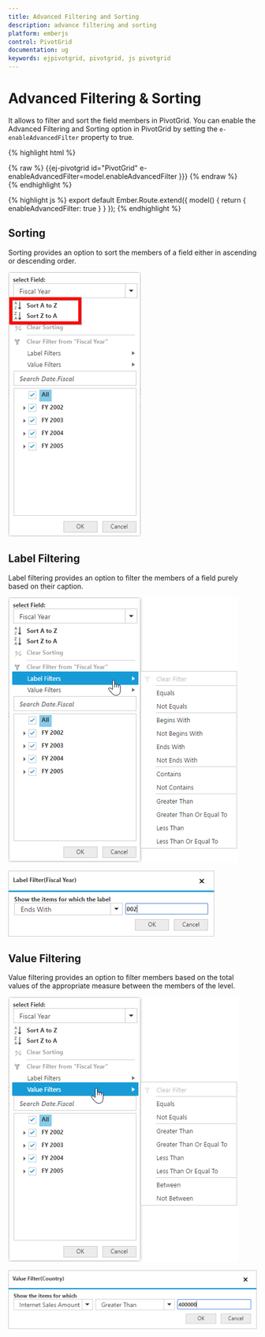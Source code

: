 ```yaml
---
title: Advanced Filtering and Sorting
description: advance filtering and sorting
platform: emberjs
control: PivotGrid
documentation: ug
keywords: ejpivotgrid, pivotgrid, js pivotgrid
---
```


# Advanced Filtering & Sorting

It allows to filter and sort the field members in PivotGrid. You can enable the Advanced Filtering and Sorting option in PivotGrid by setting the `e-enableAdvancedFilter` property to true.

{% highlight html %}
	<div class="e-control">
	{% raw %}
	{{ej-pivotgrid id="PivotGrid" e-enableAdvancedFilter=model.enableAdvancedFilter }}}
	{% endraw %}
	</div>
{% endhighlight %}

{% highlight js %}
    export default Ember.Route.extend({
        model() {
            return {
            	enableAdvancedFilter: true
           }
        }
    });
{% endhighlight %}

## Sorting

Sorting provides an option to sort the members of a field either in ascending or descending order. 


![](AdvanceFiltering_images/sorting.png)

## Label Filtering

Label filtering provides an option to filter the members of a field purely based on their caption. 

![](AdvanceFiltering_images/filtering.png)

![](AdvanceFiltering_images/filtering_dialog.png)


## Value Filtering

Value filtering provides an option to filter members based on the total values of the appropriate measure between the members of the level. 

![](AdvanceFiltering_images/valuefilter.png)

![](AdvanceFiltering_images/valuefilter_dialog.png)
